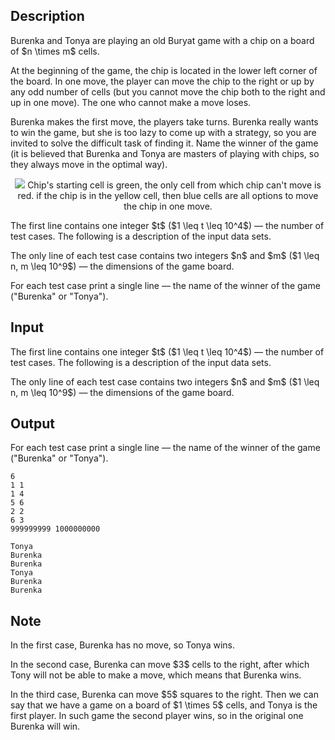 ## Description

<div><p>Burenka and Tonya are playing an old Buryat game with a chip on a board of $n \times m$ cells.</p><p>At the beginning of the game, the chip is located in the lower left corner of the board. In one move, the player can move the chip to the right or up by any <span class="tex-font-style-bf">odd</span> number of cells (but you cannot move the chip both to the right and up in one move). The one who cannot make a move loses.</p><p>Burenka makes the first move, the players take turns. Burenka really wants to win the game, but she is too lazy to come up with a strategy, so you are invited to solve the difficult task of finding it. Name the winner of the game (it is believed that Burenka and Tonya are masters of playing with chips, so they always move in the optimal way).</p><center> <img class="tex-graphics" src="file://TsXCVG2B.png" style="max-width: 100.0%;max-height: 100.0%;">   <span class="tex-font-size-small">Chip's starting cell is green, the only cell from which chip can't move is red. if the chip is in the yellow cell, then blue cells are all options to move the chip in one move.</span> </center></div><div class="input-specification"><p>The first line contains one integer $t$ ($1 \leq t \leq 10^4$) — the number of test cases. The following is a description of the input data sets.</p><p>The only line of each test case contains two integers $n$ and $m$ ($1 \leq n, m \leq 10^9$) — the dimensions of the game board.</p></div><div class="output-specification"><p>For each test case print a single line — the name of the winner of the game ("<span class="tex-font-style-tt">Burenka</span>" or "<span class="tex-font-style-tt">Tonya</span>").</p></div>

## Input

<p>The first line contains one integer $t$ ($1 \leq t \leq 10^4$) — the number of test cases. The following is a description of the input data sets.</p><p>The only line of each test case contains two integers $n$ and $m$ ($1 \leq n, m \leq 10^9$) — the dimensions of the game board.</p>

## Output

<p>For each test case print a single line — the name of the winner of the game ("<span class="tex-font-style-tt">Burenka</span>" or "<span class="tex-font-style-tt">Tonya</span>").</p>





```input1|2,4,6
6
1 1
1 4
5 6
2 2
6 3
999999999 1000000000
```




```output1
Tonya
Burenka
Burenka
Tonya
Burenka
Burenka
```



## Note

<p>In the first case, Burenka has no move, so Tonya wins.</p><p>In the second case, Burenka can move $3$ cells to the right, after which Tony will not be able to make a move, which means that Burenka wins.</p><p>In the third case, Burenka can move $5$ squares to the right. Then we can say that we have a game on a board of $1 \times 5$ cells, and Tonya is the first player. In such game the second player wins, so in the original one Burenka will win.</p>
